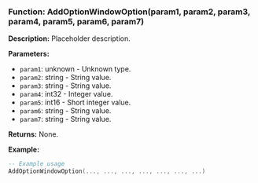 ### Function: AddOptionWindowOption(param1, param2, param3, param4, param5, param6, param7)

**Description:**
Placeholder description.

**Parameters:**
- `param1`: unknown - Unknown type.
- `param2`: string - String value.
- `param3`: string - String value.
- `param4`: int32 - Integer value.
- `param5`: int16 - Short integer value.
- `param6`: string - String value.
- `param7`: string - String value.

**Returns:** None.

**Example:**

```lua
-- Example usage
AddOptionWindowOption(..., ..., ..., ..., ..., ..., ...)
```
